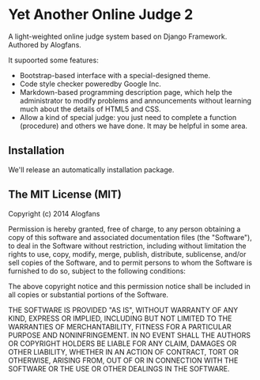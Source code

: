 # Yet Another Online Judge 2

A light-weighted online judge system based on Django Framework. Authored by Alogfans.

It supoorted some features:
* Bootstrap-based interface with a special-designed theme.
* Code style checker poweredby Google Inc.
* Markdown-based programming description page, which help the administrator to modify problems and announcements without learning much about the details of HTML5 and CSS.
* Allow a kind of special judge: you just need to complete a function (procedure) and others we have done. It may be helpful in some area.

## Installation
We'll release an automatically installation package.

## The MIT License (MIT)

Copyright (c) 2014 Alogfans

Permission is hereby granted, free of charge, to any person obtaining a copy of this software and associated documentation files (the "Software"), to deal in the Software without restriction, including without limitation the rights to use, copy, modify, merge, publish, distribute, sublicense, and/or sell copies of the Software, and to permit persons to whom the Software is furnished to do so, subject to the following conditions:

The above copyright notice and this permission notice shall be included in all copies or substantial portions of the Software.

THE SOFTWARE IS PROVIDED "AS IS", WITHOUT WARRANTY OF ANY KIND, EXPRESS OR IMPLIED, INCLUDING BUT NOT LIMITED TO THE WARRANTIES OF MERCHANTABILITY, FITNESS FOR A PARTICULAR PURPOSE AND NONINFRINGEMENT. IN NO EVENT SHALL THE AUTHORS OR COPYRIGHT HOLDERS BE LIABLE FOR ANY CLAIM, DAMAGES OR OTHER LIABILITY, WHETHER IN AN ACTION OF CONTRACT, TORT OR OTHERWISE, ARISING FROM, OUT OF OR IN CONNECTION WITH THE SOFTWARE OR THE USE OR OTHER DEALINGS IN THE SOFTWARE.

